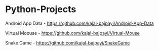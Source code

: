 # Python-Projects

Android App Data - https://github.com/kajal-bajpayi/Android-App-Data

Virtual Moouse -  https://github.com/kajal-bajpayi/Virtual-Mouse

Snake Game - https://github.com/kajal-bajpayi/SnakeGame

